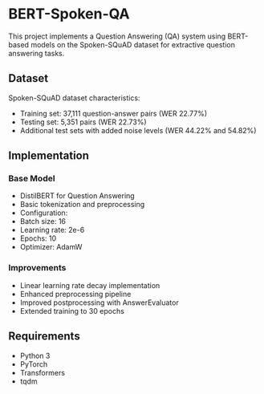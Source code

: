 # BERT-Spoken-QA

This project implements a Question Answering (QA) system using BERT-based models on the Spoken-SQuAD dataset for extractive question answering tasks.

## Dataset
Spoken-SQuAD dataset characteristics:
- Training set: 37,111 question-answer pairs (WER 22.77%)
- Testing set: 5,351 pairs (WER 22.73%)
- Additional test sets with added noise levels (WER 44.22% and 54.82%)

## Implementation

### Base Model
- DistilBERT for Question Answering
- Basic tokenization and preprocessing
- Configuration:
 - Batch size: 16
 - Learning rate: 2e-6
 - Epochs: 10
 - Optimizer: AdamW

### Improvements
- Linear learning rate decay implementation
- Enhanced preprocessing pipeline
- Improved postprocessing with AnswerEvaluator
- Extended training to 30 epochs

## Requirements
- Python 3
- PyTorch
- Transformers
- tqdm
